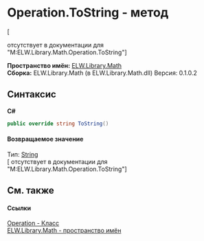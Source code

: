 # Operation.ToString - метод
 

\[<summary> отсутствует в документации для "M:ELW.Library.Math.Operation.ToString"\]

**Пространство имён:**&nbsp;<a href="N_ELW_Library_Math">ELW.Library.Math</a><br />**Сборка:**&nbsp;ELW.Library.Math (в ELW.Library.Math.dll) Версия: 0.1.0.2

## Синтаксис

**C#**<br />
``` C#
public override string ToString()
```


#### Возвращаемое значение
Тип:&nbsp;<a href="http://msdn2.microsoft.com/ru-ru/library/s1wwdcbf" target="_blank">String</a><br />\[<returns> отсутствует в документации для "M:ELW.Library.Math.Operation.ToString"\]

## См. также


#### Ссылки
<a href="T_ELW_Library_Math_Operation">Operation - Класс</a><br /><a href="N_ELW_Library_Math">ELW.Library.Math - пространство имён</a><br />